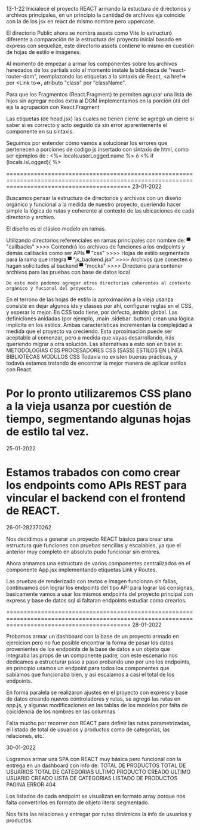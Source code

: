 13-1-22
Inicialecé el proyecto REACT armando la estuctura de directorios y archivos principales, en un principio la cantidad de archivos ejs coincide con la de los jsx en react de mismo nombre pero uppercase.

El directorio Public ahora se nombra assets como Vite lo estructuró diferente a comparación de la estructura del proyecto inicial basado en express con sequelize, este directorio assets contiene lo mismo en cuestión de hojas de estilo e imágenes.

Al momento de empezar a armar los componentes sobre los archivos heredados de los partials solo al momento instalé la biblioteca de "react-router-dom", reemplazando las etiquetas a la sintaxis de React, <a href=> por <Link to=>, atributo "class" por "className".

Para que los Fragmentos (React.Fragment) te permiten agrupar una lista de hijos sin agregar nodos extra al DOM implementamos en la porción útil del ejs la agrupación con React.Fragment

Las etiquetas <link> (de head.jsx) las cuales no tienen cierre se agregó un cierre </link> si saber si es correcto y acto seguido da sin error aparentemente el componente en su sintaxis.

Seguimos por entender cómo vamos a solucionar los errores que pertenecen a porciones de codigo js insertado con sintaxis de html, como ser ejemplos de : <%= locals.userLogged.name %>  ó    <% if (locals.isLogged){ %>

================================================================================================================================================
23-01-2022

Buscamos pensar la estructura de directorios y archivos con un diseño orgánico y funcional a la medida de nuestro proyecto, queriendo hacer simple la lógica de rutas y coherente al contexto de las ubicaciones de cada directorio y archivo.

El diseño es el clásico modelo en ramas.

Utilizando directorios referenciales en ramas principales con nombre de:
    ▀  "callbacks"      >>>> Contendrá los archivos de funciones a los endpoints y demás callbacks como ser APIs
    ▀  "css"            >>>> Hojas de estilo segmentada para la rama que integra
    ▀  "js_backend.jsx" >>>> Archivos que conecten o hagan solicitudes al backend
    ▀  "mocks"          >>>> Directorio para contener archivos para las pruebas con base de datos local

    De este modo podemos agregar otros directorios coherentes al contexto orgánico y fucional del proyecto.

En el terrono de las hojas de estilo la aproximación a la vieja usanza consiste en dejar algunos ids y classes por ahí, configurar reglas en el CSS, y esperar lo mejor. En CSS todo tiene, por defecto, ámbito global. Las definiciones anidadas (por ejemplo, .main .sidebar .button) crean una lógica implícita en los estilos. Ambas características incrementan la complejidad a medida que el proyecto va creciendo. Esta aproximación puede ser aceptable al comenzar, pero a medida que vayas desarrollando, irás queriendo migrar a otra solución.
Las alternativas a esto son en base a:
    METODOLOGIAS CSS
    PROCESADORES CSS (SASS)
    ESTILOS EN LÍNEA
    BIBLIOTECAS
    MODULOS CSS
Todavía no existen buenas prácticas, y todavía estamos tratando de encontrar la mejor manera de aplicar estilos con React.

Por lo pronto utilizaremos CSS plano a la vieja usanza por cuestión de tiempo, segmentando algunas hojas de estilo tal vez.
================================================================================================================================================
25-01-2022

Estamos trabados con como crear los endpoints como APIs REST para vincular el backend con el frontend de REACT.
================================================================================================================================================
26-01-282370262

Nos decidimos a generar un proyecto REACT básico para crear una estructura que funciones con pruebas sencillas y escalables, ya que el anterior muy completo en absoluto pudo funcionar sin errores.

Ahora armamos una estructura de varios componentes centralizados en el componente App.jsx implementando etiquetas Link y Routes.

Las pruebas de renderizado con textos e imagen funcionan sin fallas, continuamos con lograr los endpoints del tipo API para lograr las consignas, basicamente vamos a usar los mismos endpoints del proyecto principal con express y base de datos sql si faltaran endpoints estudiar como crearlos.

================================================================================================================================================
28-01-2022

Probamos armar un dashboard con la base de un proyecto armado en ejercicion pero no fue posible encontrar la forma de pasar los datos provenientes de los endpoints de la base de datos a un objeto que integraba las props de un componente padre, con este escenario nos dedicamos a estructurar paso a paso probando uno por uno los endpoints, en principio usamos un endpoint para todos los componentes que sabíamos que funcionaba bien, y así escalamos a casi el total de los endpoints.

En forma paralela se realizaron ajustes en el proyecto con express y base de datos creando nuevos controladores y rutas, se agregó las rutas en app.js, y algunas modificaciones en las tablas de los modelos por falta de coicidencia de los nombres en las columnas

Falta mucho por recorrer con REACT para definir las rutas parametrizadas, el listado de total de usuarios y productos como de categorías, las relaciones, etc.

30-01-2022

Logramos armar una SPA con REACT muy básica pero funcional con la entrega en un dashboard con info de:
TOTAL DE PRODUCTOS
TOTAL DE USUARIOS
TOTAL DE CATEGORIAS
ULTIMO PRODUCTO CREADO
ULTIMO USUARIO CREADO
LISTA DE CATEGORIAS
LISTADO DE PRODUCTOS
PAGINA ERROR 404

Los listados de cada endpoint se visualizan en formato array porque nos falta convertirlos en formato de objeto literal segmentado.

Nos falta las relaciones y entregar por rutas dinámicas la info de usuarios y productos.

